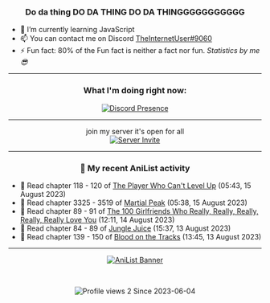 <div align="center">

### Do da thing DO DA THING DO DA THINGGGGGGGGGGG
</div>

- 🌱 I’m currently learning JavaScript
- 📫 You can contact me on Discord [TheInternetUser#9060](https://discord.com/users/534117072796385300)
- ⚡ Fun fact: 80% of the Fun fact is neither a fact nor fun. _Statistics by me 😎_
<hr>

<div align="center">

### What I'm doing right now:
[![Discord Presence](https://lanyard.cnrad.dev/api/534117072796385300)](https://discord.com/users/534117072796385300)
<hr>

join my server it's open for all <br>
[![Server Invite](https://invidget.switchblade.xyz/bfYgVHxrSs)](https://discord.gg/bfYgVHxrSs)

<hr>
  
### 🌸 My recent AniList activity

</div>

<!-- ANILIST_ACTIVITY:start -->

-   📖 Read chapter 118 - 120 of [The Player Who Can't Level Up](https://anilist.co/manga/130511) (05:43, 15 August 2023)
-   📖 Read chapter 3325 - 3519 of [Martial Peak](https://anilist.co/manga/104494) (05:38, 15 August 2023)
-   📖 Read chapter 89 - 91 of [The 100 Girlfriends Who Really, Really, Really, Really, Really Love You](https://anilist.co/manga/114416) (12:11, 14 August 2023)
-   📖 Read chapter 84 - 89 of [Jungle Juice](https://anilist.co/manga/128882) (15:37, 13 August 2023)
-   📖 Read chapter 139 - 150 of [Blood on the Tracks](https://anilist.co/manga/98397) (13:45, 13 August 2023)

<!-- ANILIST_ACTIVITY:end -->
<hr>

<div align="center">

[![AniList Banner](https://img.anili.st/User/929966)](https://anilist.co/user/TheInternetUser)

<!-- ![Profile views](https://gpvc.arturio.dev/TheInternetUse7) Since 2023-01-09 -->
<br>

![Profile views 2](https://eng8ov7sekpf7ov.m.pipedream.net) Since 2023-06-04

</div>
